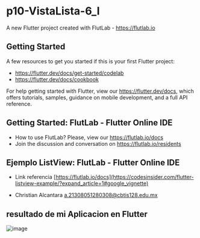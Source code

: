 # p10-VistaLista-6_I

A new Flutter project created with FlutLab - https://flutlab.io

## Getting Started

A few resources to get you started if this is your first Flutter project:

- https://flutter.dev/docs/get-started/codelab
- https://flutter.dev/docs/cookbook

For help getting started with Flutter, view our
https://flutter.dev/docs, which offers tutorials,
samples, guidance on mobile development, and a full API reference.

## Getting Started: FlutLab - Flutter Online IDE

- How to use FlutLab? Please, view our https://flutlab.io/docs
- Join the discussion and conversation on https://flutlab.io/residents

## Ejemplo ListView: FlutLab - Flutter Online IDE

- Link referencia [https://flutlab.io/docs](https://codesinsider.com/flutter-listview-example/?expand_article=1#google_vignette)

- Christian Alcantara a.21308051280308@cbtis128.edu.mx

## resultado de mi Aplicacion en Flutter
![image](https://github.com/Chris12066/p10-appList-6I/assets/143772165/d30d980c-8174-49f3-8de8-8bb6ae7eb4d7)

